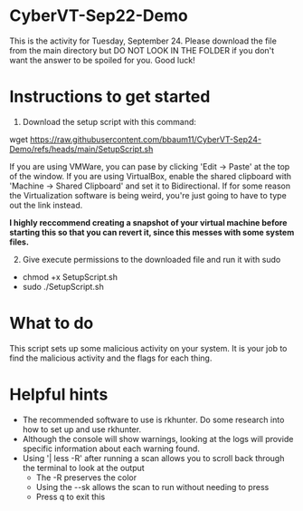 # CyberVT-Sep22-Demo

This is the activity for Tuesday, September 24. Please download the file from the main directory but DO NOT LOOK IN THE FOLDER if you don't want the answer to be spoiled for you. Good luck!

# Instructions to get started

1. Download the setup script with this command:

wget https://raw.githubusercontent.com/bbaum11/CyberVT-Sep24-Demo/refs/heads/main/SetupScript.sh

If you are using VMWare, you can pase by clicking 'Edit -> Paste' at the top of the window.
If you are using VirtualBox, enable the shared clipboard with 'Machine -> Shared Clipboard' and set it to Bidirectional.
If for some reason the Virtualization software is being weird, you're just going to have to type out the link instead.

**I highly reccommend creating a snapshot of your virtual machine before starting this so that you can revert it, since this messes with some system files.**

2. Give execute permissions to the downloaded file and run it with sudo
- chmod +x SetupScript.sh
- sudo ./SetupScript.sh

# What to do
This script sets up some malicious activity on your system. It is your job to find the malicious activity and the flags for each thing.

# Helpful hints
- The recommended software to use is rkhunter. Do some research into how to set up and use rkhunter.
- Although the console will show warnings, looking at the logs will provide specific information about each warning found.
- Using '| less -R' after running a scan allows you to scroll back through the terminal to look at the output
  - The -R preserves the color
  - Using the --sk allows the scan to run without needing to press <ENTER>
  - Press q to exit this
